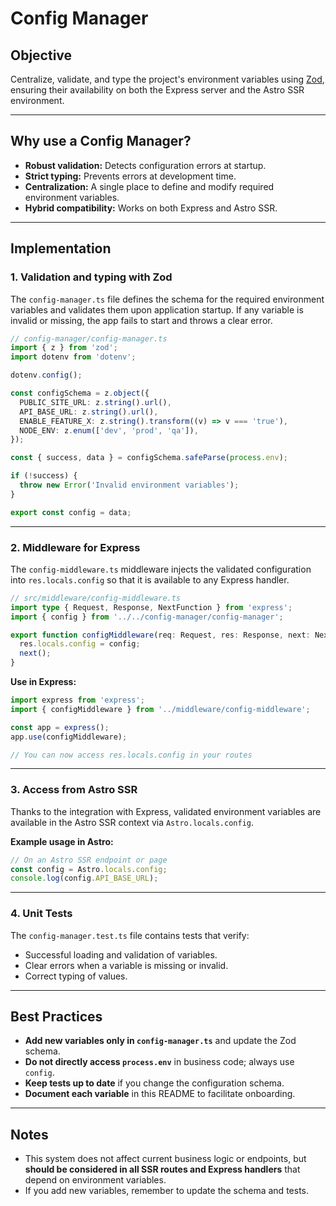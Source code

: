 # Config Manager

## Objective

Centralize, validate, and type the project's environment variables using [Zod](https://zod.dev/), ensuring their availability on both the Express server and the Astro SSR environment.

---

## Why use a Config Manager?

- **Robust validation:** Detects configuration errors at startup.
- **Strict typing:** Prevents errors at development time.
- **Centralization:** A single place to define and modify required environment variables.
- **Hybrid compatibility:** Works on both Express and Astro SSR.

---

## Implementation

### 1. Validation and typing with Zod

The `config-manager.ts` file defines the schema for the required environment variables and validates them upon application startup. If any variable is invalid or missing, the app fails to start and throws a clear error.

```typescript
// config-manager/config-manager.ts
import { z } from 'zod';
import dotenv from 'dotenv';

dotenv.config();

const configSchema = z.object({
  PUBLIC_SITE_URL: z.string().url(),
  API_BASE_URL: z.string().url(),
  ENABLE_FEATURE_X: z.string().transform((v) => v === 'true'),
  NODE_ENV: z.enum(['dev', 'prod', 'qa']),
});

const { success, data } = configSchema.safeParse(process.env);

if (!success) {
  throw new Error('Invalid environment variables');
}

export const config = data;
```

---

### 2. Middleware for Express

The `config-middleware.ts` middleware injects the validated configuration into `res.locals.config` so that it is available to any Express handler.

```typescript
// src/middleware/config-middleware.ts
import type { Request, Response, NextFunction } from 'express';
import { config } from '../../config-manager/config-manager';

export function configMiddleware(req: Request, res: Response, next: NextFunction) {
  res.locals.config = config;
  next();
}
```

**Use in Express:**

```typescript
import express from 'express';
import { configMiddleware } from '../middleware/config-middleware';

const app = express();
app.use(configMiddleware);

// You can now access res.locals.config in your routes
```

---

### 3. Access from Astro SSR

Thanks to the integration with Express, validated environment variables are available in the Astro SSR context via `Astro.locals.config`.

**Example usage in Astro:**

```typescript
// On an Astro SSR endpoint or page
const config = Astro.locals.config;
console.log(config.API_BASE_URL);
```

---

### 4. Unit Tests

The `config-manager.test.ts` file contains tests that verify:

- Successful loading and validation of variables.
- Clear errors when a variable is missing or invalid.
- Correct typing of values.

---

## Best Practices

- **Add new variables only in `config-manager.ts`** and update the Zod schema.
- **Do not directly access `process.env`** in business code; always use `config`.
- **Keep tests up to date** if you change the configuration schema.
- **Document each variable** in this README to facilitate onboarding.

---

## Notes

- This system does not affect current business logic or endpoints, but **should be considered in all SSR routes and Express handlers** that depend on environment variables.
- If you add new variables, remember to update the schema and tests.